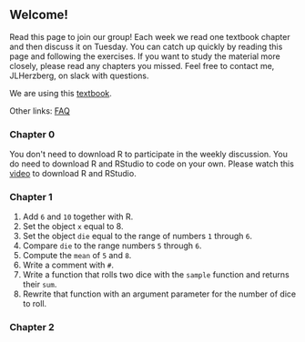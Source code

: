 ## Welcome!

Read this page to join our group! Each week we read one textbook chapter and then discuss it on Tuesday. You can catch up quickly by reading this page and following the exercises. If you want to study the material more closely, please read any chapters you missed. Feel free to contact me, JLHerzberg, on slack with questions.

We are using this [textbook](https://d1b10bmlvqabco.cloudfront.net/attach/ighbo26t3ua52t/igp9099yy4v10/igz7vp4w5su9/OReilly_HandsOn_Programming_with_R_2014.pdf).

Other links: [FAQ](https://jlherzberg.github.io/RLearningGroup/faq.html)

### Chapter 0
You don't need to download R to participate in the weekly discussion. You do need to download R and RStudio to code on your own. Please watch this [video](https://www.youtube.com/watch?v=cX532N_XLIs) to download R and RStudio.

### Chapter 1
1. Add `6` and `10` together with R.
2. Set the object `x` equal to 8.
3. Set the object `die` equal to the range of numbers `1` through `6`.
4. Compare `die` to the range numbers `5` through `6`. 
5. Compute the `mean` of `5` and `8`.
6. Write a comment with `#`.
7. Write a function that rolls two dice with the `sample` function and returns their `sum`.
8. Rewrite that function with an argument parameter for the number of dice to roll. 

### Chapter 2
